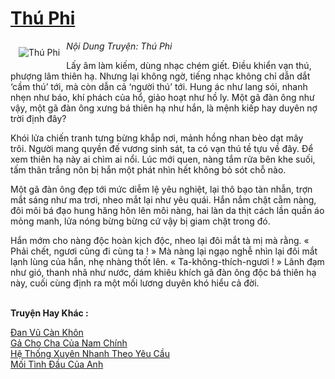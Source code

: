 <a href="https://utruyen.com/thu-phi/454/" title="Thú Phi"><h1>Thú Phi</h1></a><div style="display:table"><img align="right" style="float: left; padding: 10px;" src="https://utruyen.com/images/story/200x260/thu-phi.jpg" alt="Thú Phi"><em>Nội Dung Truyện: Thú Phi</em><p></p>Lấy âm làm kiếm, dùng nhạc chém giết. Điều khiển vạn thú, phượng lâm thiên hạ. Nhưng lại không ngờ, tiếng nhạc không chỉ dẫn dắt ‘cầm thú’ tới, mà còn dẫn cả ‘người thú’ tới. Hung ác như lang sói, nhanh nhẹn như báo, khí phách của hổ, giảo hoạt như hồ ly. Một gã đàn ông như vậy, một gã đàn ông xưng bá thiên hạ như hắn, là mệnh kiếp hay duyên nợ trời định đây?<p></p>Khói lửa chiến tranh tưng bừng khắp nơi, mảnh hồng nhan bèo dạt mây trôi. Người mang quyền đế vương sinh sát, ta có vạn thú tề tựu về đây. Để xem thiên hạ này ai chìm ai nổi. Lúc mới quen, nàng tắm rửa bên khe suối, tấm thân trắng nõn bị hắn một phát nhìn hết không bỏ sót chỗ nào.<p></p>Một gã đàn ông đẹp tới mức diễm lệ yêu nghiệt, lại thô bạo tàn nhẫn, trợn mắt sáng như ma trơi, nheo mắt lại như yêu quái. Hắn nắm chặt cằm nàng, đôi môi bá đạo hung hăng hôn lên môi nàng, hai làn da thịt cách lần quần áo mỏng manh, lửa nóng bừng bừng cứ vậy bị giam chặt trong đó.<p></p>Hắn mớm cho nàng độc hoàn kịch độc, nheo lại đôi mắt tà mị mà rằng. « Phải chết, ngươi cũng đi cùng ta ! » Mà nàng lại ngạo nghễ nhìn lại đôi mắt lạnh lùng của hắn, nhẹ nhàng thốt lên. « Ta-không-thích-ngươi ! » Lãnh đạm như gió, thanh nhã như nước, dám khiêu khích gã đàn ông độc bá thiên hạ này, cuối cùng định ra một mối lương duyên khó hiểu cả đời.</div><p><br><b>Truyện Hay Khác :</b></p><a href="https://utruyen.com/dan-vu-can-khon/1228/" alt="Đan Vũ Càn Khôn">Đan Vũ Càn Khôn</a><br/><a href="https://github.com/quanluxury/truyenhot/tree/master/truyenhay/18998/" alt="Gả Cho Cha Của Nam Chính">Gả Cho Cha Của Nam Chính</a><br/><a href="https://github.com/quanluxury/truyenhot/tree/master/truyenhay/17561/" alt="Hệ Thống Xuyên Nhanh Theo Yêu Cầu">Hệ Thống Xuyên Nhanh Theo Yêu Cầu</a><br/><a href="https://github.com/quanluxury/ngontinhhot/tree/master/truyenhay/19374/" alt="Mối Tình Đầu Của Anh">Mối Tình Đầu Của Anh</a><br/>